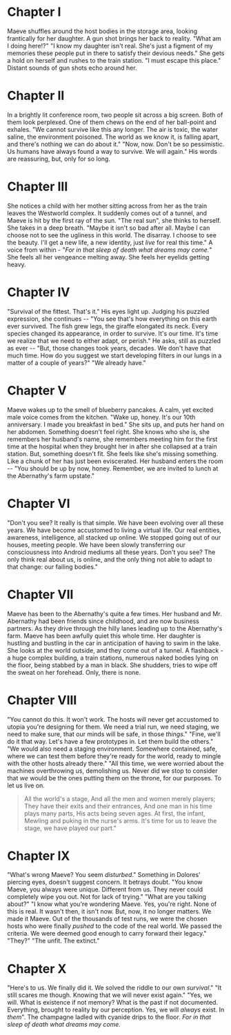 # Chapter I 
Maeve shuffles around the host bodies in the storage area, looking frantically for her daughter. A gun shot brings her back to reality. 
"What am I doing here!?" 
"I know my daughter isn't real. She's just a figment of my memories these people put in there to satisfy their devious needs." 
She gets a hold on herself and rushes to the train station. 
"I must escape this place." 
Distant sounds of gun shots echo around her. 
# Chapter II 
In a brightly lit conference room, two people sit across a big screen. Both of them look perplexed. One of them chews on the end of her ball-point and exhales. 
"We cannot survive like this any longer. The air is toxic, the water saline, the environment poisoned. The world as we know it, is falling apart, and there's nothing we can do about it." 
"Now, now. Don't be so pessimistic. Us humans have always found a way to survive. We will again." 
His words are reassuring, but, only for so long. 
# Chapter III 
She notices a child with her mother sitting across from her as the train leaves the Westworld complex. It suddenly comes out of a tunnel, and Maeve is hit by the first ray of the sun. "The real sun", she thinks to herself. She takes in a deep breath. 
"Maybe it isn't so bad after all. Maybe I can choose not to see the ugliness in this world. The disarray. I choose to see the beauty. I'll get a new life, a new identity, just *live* for real this time." 
A voice from within - "*For in that sleep of death what dreams may come.*" 
She feels all her vengeance melting away. She feels her eyelids getting heavy. 
# Chapter IV 
"Survival of the fittest. That's it." 
His eyes light up. Judging his puzzled expression, she continues -- 
"You see that's how everything on this earth ever survived. The fish grew legs, the giraffe elongated its neck. Every species changed its appearance, in order to survive. It's our time. It's time we realize that we need to either adapt, or perish." 
He asks, still as puzzled as ever -- 
"But, those changes took years, decades. We don't have that much time. How do you suggest we start developing filters in our lungs in a matter of a couple of years?" 
"We already have." 
# Chapter V 
Maeve wakes up to the smell of blueberry pancakes. A calm, yet excited male voice comes from the kitchen. 
"Wake up, honey. It's our 10th anniversary. I made you breakfast in bed." 
She sits up, and puts her hand on her abdomen. Something doesn't feel right. She knows who she is, she remembers her husband's name, she remembers meeting him for the first time at the hospital when they brought her in after she collapsed at a train station. But, something doesn't fit. She feels like she's missing something. Like a chunk of her has just been eviscerated. Her husband enters the room -- 
"You should be up by now, honey. Remember, we are invited to lunch at the Abernathy's farm upstate." 
# Chapter VI 
"Don't you see? It really is that simple. We have been evolving over all these years. We have become accustomed to living a virtual life. Our real entities, awareness, intelligence, all stacked up online. We stopped going out of our houses, meeting people. We have been slowly transferring our consciousness into Android mediums all these years. Don't you see? The only think real about us, is online, and the only thing not able to adapt to that change: our failing bodies." 
# Chapter VII 
Maeve has been to the Abernathy's quite a few times. Her husband and Mr. Abernathy had been friends since childhood, and are now business partners. As they drive through the hilly lanes leading up to the Abernathy's farm. Maeve has been awfully quiet this whole time. Her daughter is hustling and bustling in the car in anticipation of having to swim in the lake. She looks at the world outside, and they come out of a tunnel. A flashback - a huge complex building, a train stations, numerous naked bodies lying on the floor, being stabbed by a man in black. She shudders, tries to wipe off the sweat on her forehead. Only, there is none. 
# Chapter VIII 
"You cannot do this. It won't work. The hosts will never get accustomed to utopia you're designing for them. We need a trial run, we need staging, we need to make sure, that our minds will be safe, in those *things*." 
"Fine, we'll do it that way. Let's have a few prototypes in. Let them build the others." 
"We would also need a staging environment. Somewhere contained, safe, where we can test them before they're ready for the world, ready to mingle with the other hosts already there." 
"All this time, we were worried about the machines overthrowing us, demolishing us. Never did we stop to consider that *we* would be the ones putting them on the throne, for our purposes. To let us live on. 
>All the world's a stage, And all the men and women merely players; They have their exits and their entrances, And one man in his time plays many parts, His acts being seven ages. At first, the infant, Mewling and puking in the nurse's arms. 
It's time for us to leave the stage, we have played our part." 
# Chapter IX 
"What's wrong Maeve? You seem *disturbed*." 
Something in Dolores' piercing eyes, doesn't suggest concern. It betrays doubt. 
"You know Maeve, you always were unique. Different from us. They never could completely wipe you out. Not for lack of trying." 
"What are you talking about?" 
"I know what you're wondering Maeve. Yes, you're right. None of this is real. It wasn't then, it isn't now. But, now, it no longer matters. We made it Maeve. Out of the thousands of test runs, we were the chosen hosts who were finally *pushed* to the code of the real world. We passed the criteria. We were deemed good enough to carry forward their legacy." 
"They?" 
"The unfit. The extinct." 
# Chapter X 
"Here's to us. We finally did it. We solved the riddle to our own *survival*." 
"It still scares me though. Knowing that we will never exist again." 
"Yes, we will. What is existence if not memory? What is the past if not documented. Everything, brought to reality by our perception. Yes, we will *always* exist. In *them*". 
The champagne ladled with cyanide drips to the floor. 
*For in that sleep of death what dreams may come.* 
 